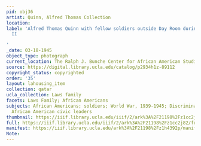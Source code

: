 ```yaml
---
pid: obj36
artist: Quinn, Alfred Thomas Collection
location: 
label: 'Alfred Thomas Quinn with fellow soldiers outside Day Room during World War
  II

'
_date: 03-18-1945
object_type: photograph
current_location: The Ralph J. Bunche Center for African American Studies
source: https://digital.library.ucla.edu/catalog/p2934h1z-89112
copyright_status: copyrighted
order: '35'
layout: lahousing_item
collection: qatar
ucla_collection: Laws family
facets: Laws Family; African Americans
subjects: African Americans; soldiers; World War, 1939-1945; Discrimination in employment;
  African American civic leaders
thumbnail: https://iiif.library.ucla.edu/iiif/2/ark%3A%2F21198%2Fz1cc2j82/full/300,/0/default.jpg
full: https://iiif.library.ucla.edu/iiif/2/ark%3A%2F21198%2Fz1cc2j82/full/600,/0/default.jpg
manifest: https://iiif.library.ucla.edu/ark%3A%2F21198%2Fz1h4392p/manifest
Note: 
---
```

